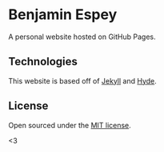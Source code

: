 # Benjamin Espey

A personal website hosted on GitHub Pages.

## Technologies
This website is based off of [Jekyll](http://jekyllrb.com) and [Hyde](http://hyde.getpoole.com/).

## License

Open sourced under the [MIT license](LICENSE.md).

<3
